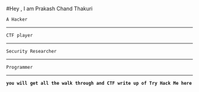 #Hey , I am Prakash Chand Thakuri

    A Hacker 
---------------------------------------------
    CTF player 
----------------------------------------------
    Security Researcher 
 ---------------------------------
    Programmer

-------------------------------------------------
**`you will get all the walk through and CTF write up of Try Hack Me here`**

